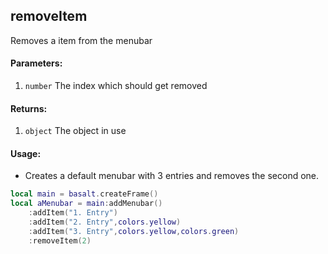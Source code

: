 ## removeItem
Removes a item from the menubar

#### Parameters: 
1. `number` The index which should get removed

#### Returns:
1. `object` The object in use

#### Usage:
* Creates a default menubar with 3 entries and removes the second one.
```lua
local main = basalt.createFrame()
local aMenubar = main:addMenubar()
    :addItem("1. Entry")
    :addItem("2. Entry",colors.yellow)
    :addItem("3. Entry",colors.yellow,colors.green)
    :removeItem(2)
```